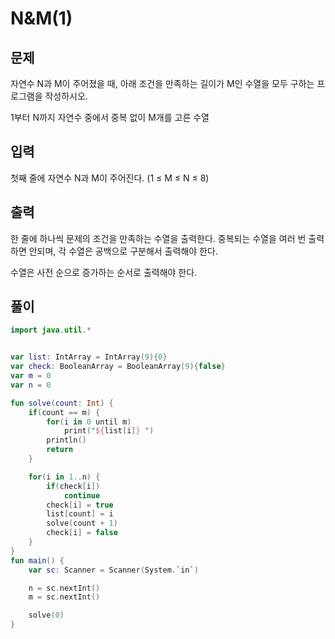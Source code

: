 # N&M(1)

## 문제
자연수 N과 M이 주어졌을 때, 아래 조건을 만족하는 길이가 M인 수열을 모두 구하는 프로그램을 작성하시오.

1부터 N까지 자연수 중에서 중복 없이 M개를 고른 수열

## 입력
첫째 줄에 자연수 N과 M이 주어진다. (1 ≤ M ≤ N ≤ 8)

## 출력
한 줄에 하나씩 문제의 조건을 만족하는 수열을 출력한다. 중복되는 수열을 여러 번 출력하면 안되며, 각 수열은 공백으로 구분해서 출력해야 한다.

수열은 사전 순으로 증가하는 순서로 출력해야 한다.

##  풀이
```kotlin
import java.util.*


var list: IntArray = IntArray(9){0}
var check: BooleanArray = BooleanArray(9){false}
var m = 0
var n = 0

fun solve(count: Int) {
    if(count == m) {
        for(i in 0 until m)
            print("${list[i]} ")
        println()
        return
    }

    for(i in 1..n) {
        if(check[i])
            continue
        check[i] = true
        list[count] = i
        solve(count + 1)
        check[i] = false
    }
}
fun main() {
    var sc: Scanner = Scanner(System.`in`)

    n = sc.nextInt()
    m = sc.nextInt()

    solve(0)
}
``` 